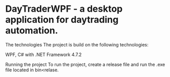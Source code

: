 # DayTraderWPF - a desktop application for daytrading automation.

The technologies
The project is build on the following technologies:

WPF, C# with .NET Framework 4.7.2

Running the project
To run the project, create a release file and run the .exe file located in bin<relase.
